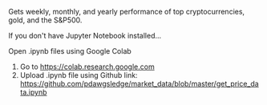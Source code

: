 Gets weekly, monthly, and yearly performance of top cryptocurrencies, gold, and the S&P500.

If you don't have Jupyter Notebook installed...

Open .ipynb files using Google Colab
1. Go to https://colab.research.google.com
2. Upload .ipynb file using Github link: https://github.com/pdawgsledge/market_data/blob/master/get_price_data.ipynb
